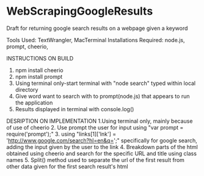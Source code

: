 # WebScrapingGoogleResults
Draft for returning google search results on a webpage given a keyword 




Tools Used: TextWrangler, MacTerminal
Installations Required: node.js, prompt, cheerio, 

INSTRUCTIONS ON BUILD
1. npm install cheerio
2. npm install prompt
3. Using terminal only-start terminal with "node search" typed within local directory
4. Give word want to search with to prompt(node.js) that appears to run the application 
5. Results displayed in terminal with console.log()

DESRIPTION ON IMPLEMENTATION 
1.Using terminal only, mainly because of use of cheerio
2. Use prompt the user for input using "var prompt = require('prompt');"
3. using "links[1]['lnk'] = 'http://www.google.com/search?hl=en&q=';" specifically for 
google search, adding the input given by the user to the link
4. Breakdown parts of the html obtained using cheerio and search for the specific URL and 
title using class names
5. Split() method used to separate the url of the first result from other data given for 
the first search result's html  
